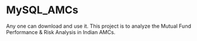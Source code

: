 # MySQL_AMCs

Any one can download and use it. This project is to analyze the Mutual Fund Performance & Risk Analysis in Indian AMCs.
